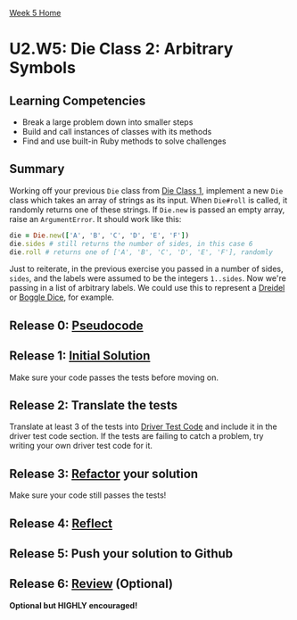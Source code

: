 [Week 5 Home](../)

# U2.W5: Die Class 2: Arbitrary Symbols

## Learning Competencies
- Break a large problem down into smaller steps
- Build and call instances of classes with its methods
- Find and use built-in Ruby methods to solve challenges

## Summary
Working off your previous `Die` class from [Die Class 1](../1-die), implement a new `Die` class which takes an array of strings as its input.  When `Die#roll` is called, it randomly returns one of these strings.  If `Die.new` is passed an empty array, raise an `ArgumentError`.  It should work like this:

```ruby
die = Die.new(['A', 'B', 'C', 'D', 'E', 'F'])
die.sides # still returns the number of sides, in this case 6
die.roll # returns one of ['A', 'B', 'C', 'D', 'E', 'F'], randomly
```

Just to reiterate, in the previous exercise you passed in a number of sides, `sides`, and the labels were assumed to be the integers `1..sides`.  Now we're passing in a list of arbitrary labels.  We could use this to represent a [Dreidel](http://en.wikipedia.org/wiki/Dreidel) or [Boggle Dice](http://en.wikipedia.org/wiki/Boggle), for example.

## Release 0: [Pseudocode](https://github.com/Devbootcamp/phase-0-handbook/blob/master/coding-references/pseudocode.md)

## Release 1: [Initial Solution](https://github.com/Devbootcamp/phase-0-handbook/blob/master/coding-references/initial-solution.md)

Make sure your code passes the tests before moving on.

## Release 2: Translate the tests

Translate at least 3 of the tests into [Driver Test Code](https://github.com/Devbootcamp/phase-0-handbook/blob/master/coding-references/driver-code.md) and include it in the driver test code section. If the tests are failing to catch a problem, try writing your own driver test code for it.

## Release 3: [Refactor](https://github.com/Devbootcamp/phase-0-handbook/blob/master/coding-references/refactoring.md) your solution

Make sure your code still passes the tests!

## Release 4: [Reflect](https://github.com/Devbootcamp/phase-0-handbook/blob/master/coding-references/reflection-guidelines.md)

## Release 5: Push your solution to Github

## Release 6: [Review](https://github.com/Devbootcamp/phase-0-handbook/blob/master/coding-references/review.md) (Optional)
**Optional but HIGHLY encouraged!**
